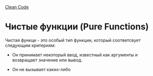 [Clean Code](/docs/SoftwareDesign&Architecture/CleanCode/CleanCode.md)

# Чистые функции (Pure Functions)

Чистая функци - это особый тип функции, который соответсвует следующим критериям:

 - Он принимает некоторый ввод, известный как аргументы и возвращает значение или вывод.

 - Он не вызывает каких-либо 